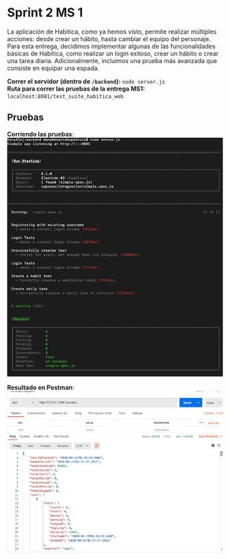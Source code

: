 # Sprint 2 MS 1

La aplicación de Habitica, como ya hemos visto, permite realizar múltiples acciones: desde crear un hábito, hasta cambiar el equipo del personaje. Para esta entrega, decidimos implementar algunas de las funcionalidades básicas de Habitica, como realizar un login exitoso, crear un hábito o crear una tarea diaria. Adicionalmente, incluimos una prueba más avanzada que consiste en equipar una espada.

<b>Correr el servidor (dentro de `/backend`):</b> `node server.js`<br>
<b>Ruta para correr las pruebas de la entrega MS1:</b> `localhost:8081/test_suite_habitica_web`

## Pruebas
<b>Corriendo las pruebas</b>:<br>
![Resultados de las pruebas](https://github.com/segoto/MISO4208-Proyecto/blob/master/images/apiMS1/tests.png)

<b>Resultado en Postman</b>:<br>
![Resultado en Postman](https://github.com/segoto/MISO4208-Proyecto/blob/master/images/apiMS1/postman.png)
